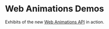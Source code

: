 Web Animations Demos
====================

Exhibits of the new [Web Animations API](http://dev.w3.org/fxtf/web-animations/) in action.
